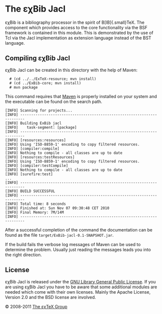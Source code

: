

The εχBib Jacl
==============

εχBib is a bibliography processor in the spirit of
B[IB]{.small}TeX. The component which provides access to the
core functionality via the BSF framework is contained in this module.
This is demonstrated by the use of Tcl via the Jacl implementation as
extension language instead of the BST language.

Compiling εχBib Jacl
--------------------

εχBib Jacl can be created in this directory with the help of Maven:

      # (cd ../../ExTeX-resource; mvn install)
      # (cd ../ExBib-core; mvn install)
      # mvn package

This command requires that [Maven](http://maven.apache.org) is properly
installed on your system and the executable can be found on the search
path.

``` {.output}
[INFO] Scanning for projects...
[INFO] ------------------------------------------------------------------------
[INFO] Building ExBib jacl
[INFO]    task-segment: [package]
[INFO] ------------------------------------------------------------------------
[INFO] [resources:resources]
[INFO] Using 'ISO-8859-1' encoding to copy filtered resources.
[INFO] [compiler:compile]
[INFO] Nothing to compile - all classes are up to date
[INFO] [resources:testResources]
[INFO] Using 'ISO-8859-1' encoding to copy filtered resources.
[INFO] [compiler:testCompile]
[INFO] Nothing to compile - all classes are up to date
[INFO] [surefire:test]
...
[INFO] ------------------------------------------------------------------------
[INFO] BUILD SUCCESSFUL
[INFO] ------------------------------------------------------------------------
[INFO] Total time: 8 seconds
[INFO] Finished at: Sun Nov 07 09:30:48 CET 2010
[INFO] Final Memory: 7M/14M
[INFO] ------------------------------------------------------------------------
```

After a successful completion of the command the documentation can be
found as the file `target/ExBib-jacl-0.1-SNAPSHOT.jar`.

If the build fails the verbose log messages of Maven can be used to
determine the problem. Usually just reading the messages leads you into
the right direction.

License
-------

εχBib Jacl is released under the [GNU Library General Public
License](LICENSE.html). If you are using εχBib Jacl you have to be aware
that some additional modules are needed which come with their own
licenses. Mainly the Apache License, Version 2.0 and the BSD license are
involved.

© 2008-2011 [The εχTeX Group](mailto:extex@dante.de)
